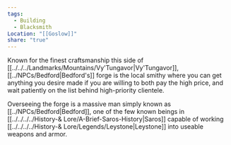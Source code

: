 ```yaml
---
tags:
  - Building
  - Blacksmith
Location: "[[Goslow]]"
share: "true"
---
```



Known for the finest craftsmanship this side of [[../../../Landmarks/Mountains/Vy'Tungavor|Vy'Tungavor]], [[../NPCs/Bedford|Bedford's]] forge is the local smithy where you can get anything you desire made if you are willing to both pay the high price, and wait patiently on the list behind high-priority clientele.

Overseeing the forge is a massive man simply known as [[../NPCs/Bedford|Bedford]], one of the few known beings in [[../../../../History-& Lore/A-Brief-Saros-History|Saros]] capable of working [[../../../../History-& Lore/Legends/Leystone|Leystone]] into useable weapons and armor.